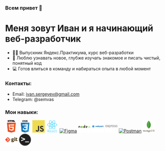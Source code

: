 ### Всем привет 👋

<h1 align="left">Меня зовут Иван и я начинающий веб-разработчик</h1>

- 👨‍🎓 Выпускник Яндекс.Практикума, курс веб-разработки
- 📙 Люблю узнавать новое, глубже изучать знакомое и писать чистый, понятный код
- 💻 Готов влиться в команду и набираться опыта в любой момент

### Контакты:
- Email: ivan.sergeyev@gmail.com
- Telegram: @semvas

### Мои навыки:
<p align="left">
<a href="https://www.w3.org/html/" target="_blank"><img alt="HTML5" width="40" src="https://raw.githubusercontent.com/github/explore/80688e429a7d4ef2fca1e82350fe8e3517d3494d/topics/html/html.png" /></a>
<a href="https://www.w3schools.com/css/" target="_blank"> <img alt="CSS3" width="40" src="https://raw.githubusercontent.com/github/explore/80688e429a7d4ef2fca1e82350fe8e3517d3494d/topics/css/css.png" /></a>
<a href="https://developer.mozilla.org/en-US/docs/Web/JavaScript" target="_blank"><img alt="JavaScript" width="40" src="https://raw.githubusercontent.com/github/explore/80688e429a7d4ef2fca1e82350fe8e3517d3494d/topics/javascript/javascript.png" /></a>
<a href="https://reactjs.org/" target="_blank"><img alt="React" width="40" src="https://raw.githubusercontent.com/devicons/devicon/master/icons/react/react-original-wordmark.svg" /></a>
<a href="https://www.figma.com/" target="_blank"><img alt="Figma" width="40" src="https://www.vectorlogo.zone/logos/figma/figma-icon.svg" /></a>
<a href="https://nodejs.org" target="_blank"><img alt="Node.js" width="40" src="https://raw.githubusercontent.com/devicons/devicon/master/icons/nodejs/nodejs-original-wordmark.svg" /></a>
<a href="https://webpack.js.org" target="_blank"><img alt="Webpack" width="40" src="https://raw.githubusercontent.com/devicons/devicon/d00d0969292a6569d45b06d3f350f463a0107b0d/icons/webpack/webpack-original-wordmark.svg" /></a>
<a href="https://expressjs.com" target="_blank"><img alt="Express" width="40" src="https://raw.githubusercontent.com/devicons/devicon/master/icons/express/express-original-wordmark.svg" /></a>
<a href="https://postman.com" target="_blank"><img alt="Postman" width="40" src="https://www.vectorlogo.zone/logos/getpostman/getpostman-icon.svg" /></a>
<a href="https://www.mongodb.com/" target="_blank"><img alt="MongoDB" width="40" src="https://raw.githubusercontent.com/devicons/devicon/master/icons/mongodb/mongodb-original-wordmark.svg" /></a>
<a href="https://git-scm.com/" target="_blank"><img alt="Git" width="40" src="https://raw.githubusercontent.com/github/explore/80688e429a7d4ef2fca1e82350fe8e3517d3494d/topics/git/git.png" /></a>
<img alt="Terminal" width="40" src="https://raw.githubusercontent.com/github/explore/80688e429a7d4ef2fca1e82350fe8e3517d3494d/topics/terminal/terminal.png" />
</p>
